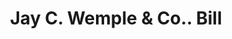 ---
doi: 10.7916/D87D469C
date_other: '1870'
date_other_textual: 1870-1879
form: printed ephemera
genre:
- Invoices
name:
- Jay C. Wemple & Co.
object_in_context_url: https://biggert.cul.columbia.edu/items/view/ave_biggert_01031
subject_hierarchical_geographic:
- New York, New York, United States
subject_name:
- Jay C. Wemple & Co.
title: Jay C. Wemple & Co.. Bill
sort_title: Jay C. Wemple & Co.. Bill
call_number: ave_biggert_01031
coordinates:
- 40.71277777777778,-74.00583333333333
pid: ave_biggert_01031
identifiers: ave_biggert_01031
thumbnail: https://derivativo-2.library.columbia.edu/iiif/2/ldpd:344496/full/!256,256/0/native.jpg
permalink: /biggert/ave_biggert_01031/
layout: iiif-image-page
---